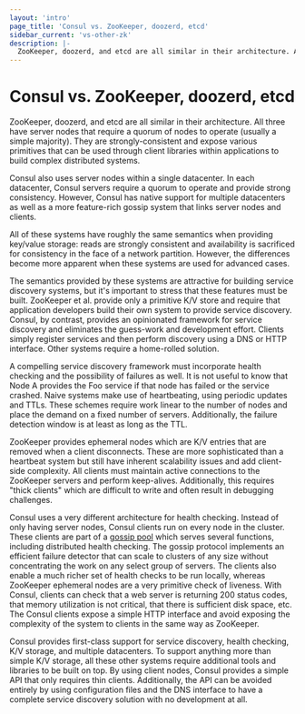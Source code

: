 ```yaml
---
layout: 'intro'
page_title: 'Consul vs. ZooKeeper, doozerd, etcd'
sidebar_current: 'vs-other-zk'
description: |-
  ZooKeeper, doozerd, and etcd are all similar in their architecture. All three have server nodes that require a quorum of nodes to operate (usually a simple majority). They are strongly-consistent and expose various primitives that can be used through client libraries within applications to build complex distributed systems.
---
```


# Consul vs. ZooKeeper, doozerd, etcd

ZooKeeper, doozerd, and etcd are all similar in their architecture. All three have
server nodes that require a quorum of nodes to operate (usually a simple majority).
They are strongly-consistent and expose various primitives that can be used through
client libraries within applications to build complex distributed systems.

Consul also uses server nodes within a single datacenter. In each datacenter, Consul
servers require a quorum to operate and provide strong consistency. However, Consul
has native support for multiple datacenters as well as a more feature-rich gossip
system that links server nodes and clients.

All of these systems have roughly the same semantics when providing key/value storage:
reads are strongly consistent and availability is sacrificed for consistency in the
face of a network partition. However, the differences become more apparent when these
systems are used for advanced cases.

The semantics provided by these systems are attractive for building service discovery
systems, but it's important to stress that these features must be built. ZooKeeper et
al. provide only a primitive K/V store and require that application developers build
their own system to provide service discovery. Consul, by contrast, provides an
opinionated framework for service discovery and eliminates the guess-work and
development effort. Clients simply register services and then perform discovery using
a DNS or HTTP interface. Other systems require a home-rolled solution.

A compelling service discovery framework must incorporate health checking and the
possibility of failures as well. It is not useful to know that Node A provides the Foo
service if that node has failed or the service crashed. Naive systems make use of
heartbeating, using periodic updates and TTLs. These schemes require work linear
to the number of nodes and place the demand on a fixed number of servers. Additionally,
the failure detection window is at least as long as the TTL.

ZooKeeper provides ephemeral nodes which are K/V entries that are removed when a client
disconnects. These are more sophisticated than a heartbeat system but still have
inherent scalability issues and add client-side complexity. All clients must maintain
active connections to the ZooKeeper servers and perform keep-alives. Additionally, this
requires "thick clients" which are difficult to write and often result in debugging
challenges.

Consul uses a very different architecture for health checking. Instead of only having
server nodes, Consul clients run on every node in the cluster. These clients are part
of a [gossip pool](/docs/internals/gossip.html) which serves several functions,
including distributed health checking. The gossip protocol implements an efficient
failure detector that can scale to clusters of any size without concentrating the work
on any select group of servers. The clients also enable a much richer set of health
checks to be run locally, whereas ZooKeeper ephemeral nodes are a very primitive check
of liveness. With Consul, clients can check that a web server is returning 200 status
codes, that memory utilization is not critical, that there is sufficient disk space,
etc. The Consul clients expose a simple HTTP interface and avoid exposing the complexity
of the system to clients in the same way as ZooKeeper.

Consul provides first-class support for service discovery, health checking,
K/V storage, and multiple datacenters. To support anything more than simple K/V storage,
all these other systems require additional tools and libraries to be built on
top. By using client nodes, Consul provides a simple API that only requires thin clients.
Additionally, the API can be avoided entirely by using configuration files and the
DNS interface to have a complete service discovery solution with no development at all.
